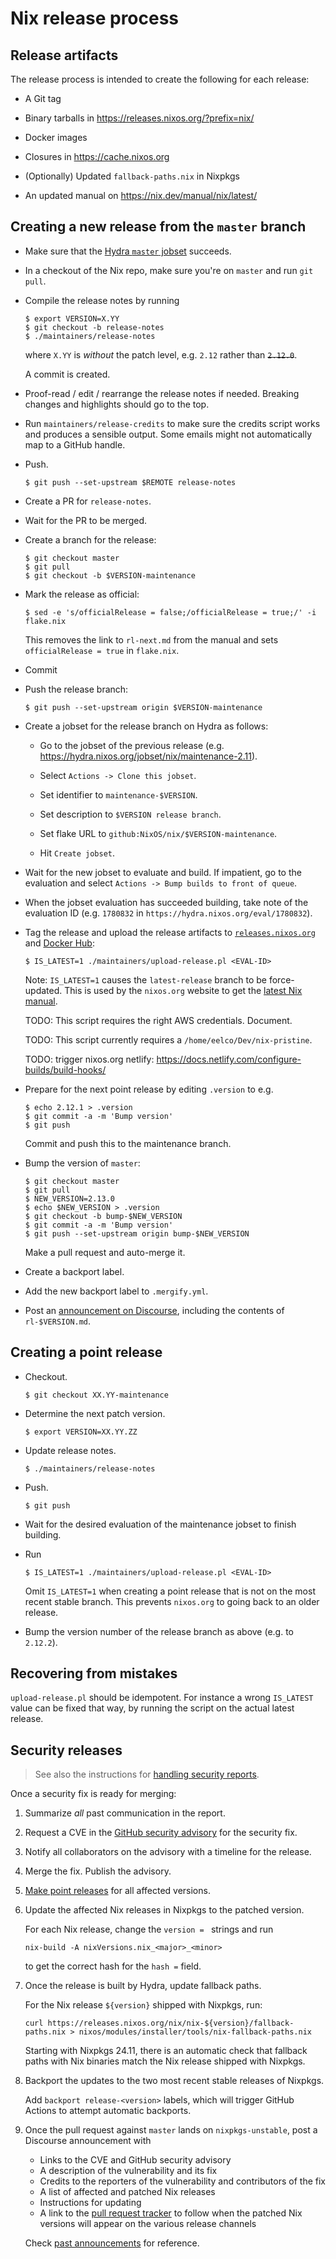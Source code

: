 # Nix release process

## Release artifacts

The release process is intended to create the following for each
release:

* A Git tag

* Binary tarballs in https://releases.nixos.org/?prefix=nix/

* Docker images

* Closures in https://cache.nixos.org

* (Optionally) Updated `fallback-paths.nix` in Nixpkgs

* An updated manual on https://nix.dev/manual/nix/latest/

## Creating a new release from the `master` branch

* Make sure that the [Hydra `master` jobset](https://hydra.nixos.org/jobset/nix/master) succeeds.

* In a checkout of the Nix repo, make sure you're on `master` and run
  `git pull`.

* Compile the release notes by running

  ```console
  $ export VERSION=X.YY
  $ git checkout -b release-notes
  $ ./maintainers/release-notes
  ```

  where `X.YY` is *without* the patch level, e.g. `2.12` rather than ~~`2.12.0`~~.

  A commit is created.

* Proof-read / edit / rearrange the release notes if needed. Breaking changes
  and highlights should go to the top.

* Run `maintainers/release-credits` to make sure the credits script works
  and produces a sensible output. Some emails might not automatically map to
  a GitHub handle.

* Push.

  ```console
  $ git push --set-upstream $REMOTE release-notes
  ```

* Create a PR for `release-notes`.

* Wait for the PR to be merged.

* Create a branch for the release:

  ```console
  $ git checkout master
  $ git pull
  $ git checkout -b $VERSION-maintenance
  ```

* Mark the release as official:

  ```console
  $ sed -e 's/officialRelease = false;/officialRelease = true;/' -i flake.nix
  ```

  This removes the link to `rl-next.md` from the manual and sets
  `officialRelease = true` in `flake.nix`.

* Commit

* Push the release branch:

  ```console
  $ git push --set-upstream origin $VERSION-maintenance
  ```

* Create a jobset for the release branch on Hydra as follows:

  * Go to the jobset of the previous release
  (e.g. https://hydra.nixos.org/jobset/nix/maintenance-2.11).

  * Select `Actions -> Clone this jobset`.

  * Set identifier to `maintenance-$VERSION`.

  * Set description to `$VERSION release branch`.

  * Set flake URL to `github:NixOS/nix/$VERSION-maintenance`.

  * Hit `Create jobset`.

* Wait for the new jobset to evaluate and build. If impatient, go to
  the evaluation and select `Actions -> Bump builds to front of
  queue`.

* When the jobset evaluation has succeeded building, take note of the
  evaluation ID (e.g. `1780832` in
  `https://hydra.nixos.org/eval/1780832`).

* Tag the release and upload the release artifacts to
  [`releases.nixos.org`](https://releases.nixos.org/) and [Docker Hub](https://hub.docker.com/):

  ```console
  $ IS_LATEST=1 ./maintainers/upload-release.pl <EVAL-ID>
  ```

  Note: `IS_LATEST=1` causes the `latest-release` branch to be
  force-updated. This is used by the `nixos.org` website to get the
  [latest Nix manual](https://nixos.org/manual/nixpkgs/unstable/).

  TODO: This script requires the right AWS credentials. Document.

  TODO: This script currently requires a
  `/home/eelco/Dev/nix-pristine`.

  TODO: trigger nixos.org netlify: https://docs.netlify.com/configure-builds/build-hooks/

* Prepare for the next point release by editing `.version` to
  e.g.

  ```console
  $ echo 2.12.1 > .version
  $ git commit -a -m 'Bump version'
  $ git push
  ```

  Commit and push this to the maintenance branch.

* Bump the version of `master`:

  ```console
  $ git checkout master
  $ git pull
  $ NEW_VERSION=2.13.0
  $ echo $NEW_VERSION > .version
  $ git checkout -b bump-$NEW_VERSION
  $ git commit -a -m 'Bump version'
  $ git push --set-upstream origin bump-$NEW_VERSION
  ```

  Make a pull request and auto-merge it.

* Create a backport label.

* Add the new backport label to `.mergify.yml`.

* Post an [announcement on Discourse](https://discourse.nixos.org/c/announcements/8), including the contents of
  `rl-$VERSION.md`.

## Creating a point release

* Checkout.

  ```console
  $ git checkout XX.YY-maintenance
  ```

* Determine the next patch version.

  ```console
  $ export VERSION=XX.YY.ZZ
  ```

* Update release notes.

  ```console
  $ ./maintainers/release-notes
  ```

* Push.

  ```console
  $ git push
  ```

* Wait for the desired evaluation of the maintenance jobset to finish
  building.

* Run

  ```console
  $ IS_LATEST=1 ./maintainers/upload-release.pl <EVAL-ID>
  ```

  Omit `IS_LATEST=1` when creating a point release that is not on the
  most recent stable branch. This prevents `nixos.org` to going back
  to an older release.

* Bump the version number of the release branch as above (e.g. to
  `2.12.2`).

## Recovering from mistakes

`upload-release.pl` should be idempotent. For instance a wrong `IS_LATEST` value can be fixed that way, by running the script on the actual latest release.

## Security releases

> See also the instructions for [handling security reports](./security-reports.md).

Once a security fix is ready for merging:

1. Summarize *all* past communication in the report.

1. Request a CVE in the [GitHub security advisory](https://github.com/NixOS/nix/security/advisories) for the security fix.

1. Notify all collaborators on the advisory with a timeline for the release.

1. Merge the fix. Publish the advisory.

1. [Make point releases](#creating-point-releases) for all affected versions.

1. Update the affected Nix releases in Nixpkgs to the patched version.

   For each Nix release, change the `version = ` strings and run

   ```shell-session
   nix-build -A nixVersions.nix_<major>_<minor>
   ```

   to get the correct hash for the `hash =` field.

1. Once the release is built by Hydra, update fallback paths.

   For the Nix release `${version}` shipped with Nixpkgs, run:

   ```shell-session
   curl https://releases.nixos.org/nix/nix-${version}/fallback-paths.nix > nixos/modules/installer/tools/nix-fallback-paths.nix
   ```

   Starting with Nixpkgs 24.11, there is an automatic check that fallback paths with Nix binaries match the Nix release shipped with Nixpkgs.

1. Backport the updates to the two most recent stable releases of Nixpkgs.

   Add `backport release-<version>` labels, which will trigger GitHub Actions to attempt automatic backports.

1. Once the pull request against `master` lands on `nixpkgs-unstable`, post a Discourse announcement with

   - Links to the CVE and GitHub security advisory
   - A description of the vulnerability and its fix
   - Credits to the reporters of the vulnerability and contributors of the fix
   - A list of affected and patched Nix releases
   - Instructions for updating
   - A link to the [pull request tracker](https://nixpk.gs/pr-tracker.html) to follow when the patched Nix versions will appear on the various release channels

   Check [past announcements](https://discourse.nixos.org/search?expanded=true&q=Security%20fix%20in%3Atitle%20order%3Alatest_topic) for reference.
